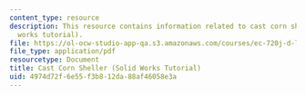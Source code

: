 ```yaml
---
content_type: resource
description: This resource contains information related to cast corn sheller (solid
  works tutorial).
file: https://ol-ocw-studio-app-qa.s3.amazonaws.com/courses/ec-720j-d-lab-ii-design-spring-2010/4974d72f6e55f3b812da88af46058e3a_MITEC_720JS10_bldit_cncst.pdf
file_type: application/pdf
resourcetype: Document
title: Cast Corn Sheller (Solid Works Tutorial)
uid: 4974d72f-6e55-f3b8-12da-88af46058e3a
---
```

